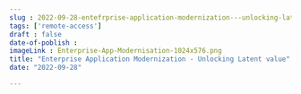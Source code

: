 ```yaml
---
slug : 2022-09-28-entefrprise-application-modernization---unlocking-latent-value
tags: ['remote-access']
draft : false 
date-of-poblish : 
imageLink : Enterprise-App-Modernisation-1024x576.png
title: "Enterprise Application Modernization - Unlocking Latent value"
date: "2022-09-28"

---
```

